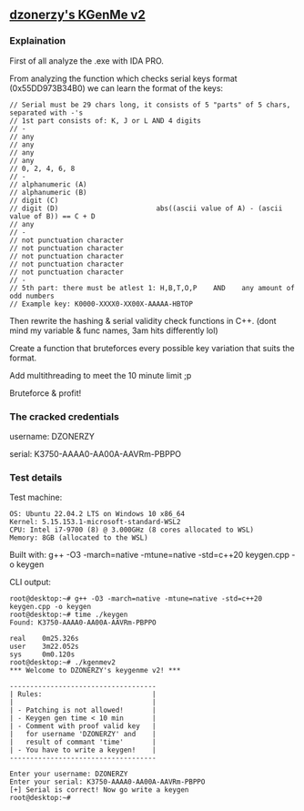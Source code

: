## [dzonerzy's KGenMe v2](https://crackmes.one/crackme/6672bf9ee7b35c09bb266f5e)

### Explaination

First of all analyze the .exe with IDA PRO.

From analyzing the function which checks serial keys format (0x55DD973B34B0) we can learn the format of the keys:
```
// Serial must be 29 chars long, it consists of 5 "parts" of 5 chars, separated with -'s
// 1st part consists of: K, J or L AND 4 digits
// -
// any
// any
// any
// any
// 0, 2, 4, 6, 8
// -
// alphanumeric (A)
// alphanumeric (B)
// digit (C)
// digit (D)						abs((ascii value of A) - (ascii value of B)) == C + D
// any
// -
// not punctuation character
// not punctuation character
// not punctuation character
// not punctuation character
// not punctuation character
// -
// 5th part: there must be atlest 1: H,B,T,O,P    AND    any amount of odd numbers
// Example key: K0000-XXXX0-XX00X-AAAAA-HBTOP
```

Then rewrite the hashing & serial validity check functions in C++. (dont mind my variable & func names, 3am hits differently lol)

Create a function that bruteforces every possible key variation that suits the format.

Add multithreading to meet the 10 minute limit ;p

Bruteforce & profit!

### The cracked credentials

username: DZONERZY

serial: K3750-AAAA0-AA00A-AAVRm-PBPPO

### Test details

Test machine:
```
OS: Ubuntu 22.04.2 LTS on Windows 10 x86_64
Kernel: 5.15.153.1-microsoft-standard-WSL2
CPU: Intel i7-9700 (8) @ 3.000GHz (8 cores allocated to WSL)
Memory: 8GB (allocated to the WSL)
```

Built with: g++ -O3 -march=native -mtune=native -std=c++20 keygen.cpp -o keygen

CLI output:
```
root@desktop:~# g++ -O3 -march=native -mtune=native -std=c++20 keygen.cpp -o keygen
root@desktop:~# time ./keygen
Found: K3750-AAAA0-AA00A-AAVRm-PBPPO

real    0m25.326s
user    3m22.052s
sys     0m0.120s
root@desktop:~# ./kgenmev2
*** Welcome to DZONERZY's keygenme v2! ***

------------------------------------
| Rules:                           |
|                                  |
| - Patching is not allowed!       |
| - Keygen gen time < 10 min       |
| - Comment with proof valid key   |
|   for username 'DZONERZY' and    |
|   result of commant 'time'       |
| - You have to write a keygen!    |
------------------------------------

Enter your username: DZONERZY
Enter your serial: K3750-AAAA0-AA00A-AAVRm-PBPPO
[+] Serial is correct! Now go write a keygen
root@desktop:~#
```
